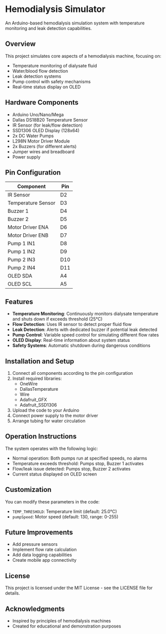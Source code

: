 # Hemodialysis Simulator

An Arduino-based hemodialysis simulation system with temperature monitoring and leak detection capabilities.

## Overview

This project simulates core aspects of a hemodialysis machine, focusing on:
- Temperature monitoring of dialysate fluid
- Water/blood flow detection
- Leak detection systems
- Pump control with safety mechanisms
- Real-time status display on OLED

## Hardware Components

- Arduino Uno/Nano/Mega
- Dallas DS18B20 Temperature Sensor
- IR Sensor (for leak/flow detection)
- SSD1306 OLED Display (128x64)
- 2x DC Water Pumps
- L298N Motor Driver Module
- 2x Buzzers (for different alerts)
- Jumper wires and breadboard
- Power supply

## Pin Configuration

| Component | Pin |
|-----------|-----|
| IR Sensor | D2 |
| Temperature Sensor | D3 |
| Buzzer 1 | D4 |
| Buzzer 2 | D5 |
| Motor Driver ENA | D6 |
| Motor Driver ENB | D7 |
| Pump 1 IN1 | D8 |
| Pump 1 IN2 | D9 |
| Pump 2 IN3 | D10 |
| Pump 2 IN4 | D11 |
| OLED SDA | A4 |
| OLED SCL | A5 |

## Features

- **Temperature Monitoring**: Continuously monitors dialysate temperature and shuts down if exceeds threshold (25°C)
- **Flow Detection**: Uses IR sensor to detect proper fluid flow
- **Leak Detection**: Alerts with dedicated buzzer if potential leak detected
- **Pump Control**: Variable speed control for simulating different flow rates
- **OLED Display**: Real-time information about system status
- **Safety Systems**: Automatic shutdown during dangerous conditions

## Installation and Setup

1. Connect all components according to the pin configuration
2. Install required libraries:
   - OneWire
   - DallasTemperature
   - Wire
   - Adafruit_GFX
   - Adafruit_SSD1306
3. Upload the code to your Arduino
4. Connect power supply to the motor driver
5. Arrange tubing for water circulation

## Operation Instructions

The system operates with the following logic:
- Normal operation: Both pumps run at specified speeds, no alarms
- Temperature exceeds threshold: Pumps stop, Buzzer 1 activates
- Flow/leak issue detected: Pumps stop, Buzzer 2 activates
- Current status displayed on OLED screen

## Customization

You can modify these parameters in the code:
- `TEMP_THRESHOLD`: Temperature limit (default: 25.0°C)
- `pumpSpeed`: Motor speed (default: 130, range: 0-255)

## Future Improvements

- Add pressure sensors
- Implement flow rate calculation
- Add data logging capabilities
- Create mobile app connectivity

## License

This project is licensed under the MIT License - see the LICENSE file for details.

## Acknowledgments

- Inspired by principles of hemodialysis machines
- Created for educational and demonstration purposes
